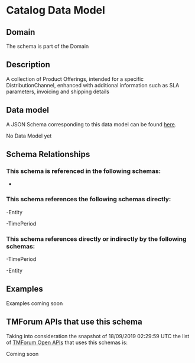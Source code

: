 # Catalog Data Model

## Domain

The  schema is part of the  Domain

## Description

A collection of Product Offerings, intended for a specific DistributionChannel, enhanced with additional information such as SLA parameters, invoicing and shipping details

## Data model

A JSON Schema corresponding to this data model can be found
[here](https://github.com/tmforum-rand/schemas/blob/master/Product/Catalog.schema.json).

No Data Model yet

## Schema Relationships

### This schema is referenced in the following schemas:

-

### This schema references the following schemas directly:

-Entity

-TimePeriod

### This schema references directly or indirectly by the following schemas:

-TimePeriod

-Entity



## Examples

Examples coming soon

## TMForum APIs that use this schema

Taking into consideration the snapshot of 18/09/2019 02:29:59 UTC the list of [TMForum Open APIs](https://www.tmforum.org/open-apis/) that uses this schemas is:

Coming soon